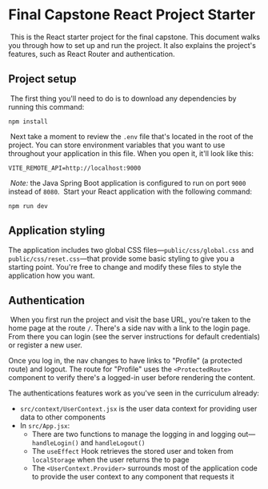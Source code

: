 # Final Capstone React Project Starter
​
This is the React starter project for the final capstone. This document walks you through how to set up and run the project. It also explains the project's features, such as React Router and authentication.
​
## Project setup
​
The first thing you'll need to do is to download any dependencies by running this command:
​
```
npm install
```
​
Next take a moment to review the `.env` file that's located in the root of the project. You can store environment variables that you want to use throughout your application in this file. When you open it, it'll look like this:
​
```
VITE_REMOTE_API=http://localhost:9000
```
​
*Note:* the Java Spring Boot application is configured to run on port `9000` instead of `8080`.
​
Start your React application with the following command:
​
```
npm run dev
```

## Application styling

The application includes two global CSS files—`public/css/global.css` and `public/css/reset.css`—that provide some basic styling to give you a starting point. You're free to change and modify these files to style the application how you want.
​
## Authentication
​
When you first run the project and visit the base URL, you're taken to the home page at the route `/`. There's a side nav with a link to the login page. From there you can login (see the server instructions for default credentials) or register a new user.

Once you log in, the nav changes to have links to "Profile" (a protected route) and logout. The route for "Profile" uses the `<ProtectedRoute>` component to verify there's a logged-in user before rendering the content.

The authentications features work as you've seen in the curriculum already:

* `src/context/UserContext.jsx` is the user data context for providing user data to other components
* In `src/App.jsx`:
  * There are two functions to manage the logging in and logging out—`handleLogin()` and `handleLogout()`
  * The `useEffect` Hook retrieves the stored user and token from `localStorage` when the user returns the to page
  * The `<UserContext.Provider>` surrounds most of the application code to provide the user context to any component that requests it

